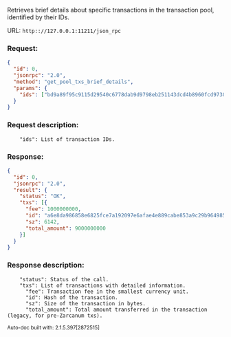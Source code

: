 Retrieves brief details about specific transactions in the transaction pool, identified by their IDs.

URL: ```http:://127.0.0.1:11211/json_rpc```
### Request: 
```json
{
  "id": 0,
  "jsonrpc": "2.0",
  "method": "get_pool_txs_brief_details",
  "params": {
    "ids": ["bd9a89f95c9115d29540c6778dab9d9798eb251143dcd4b8960fcd9730a1471c","1c938f04c935d976310c4338fc570ea20777951471609f3edecb341ea4932b0a"]
  }
}
```
### Request description: 
```
    "ids": List of transaction IDs.

```
### Response: 
```json
{
  "id": 0,
  "jsonrpc": "2.0",
  "result": {
    "status": "OK",
    "txs": [{
      "fee": 1000000000,
      "id": "a6e8da986858e6825fce7a192097e6afae4e889cabe853a9c29b964985b23da8",
      "sz": 6142,
      "total_amount": 9000000000
    }]
  }
}
```
### Response description: 
```
    "status": Status of the call.
    "txs": List of transactions with detailed information.
      "fee": Transaction fee in the smallest currency unit.
      "id": Hash of the transaction.
      "sz": Size of the transaction in bytes.
      "total_amount": Total amount transferred in the transaction (legacy, for pre-Zarcanum txs).

```
<sub>Auto-doc built with: 2.1.5.397[2872515]</sub>